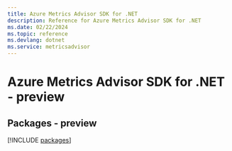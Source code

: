 ```yaml
---
title: Azure Metrics Advisor SDK for .NET
description: Reference for Azure Metrics Advisor SDK for .NET
ms.date: 02/22/2024
ms.topic: reference
ms.devlang: dotnet
ms.service: metricsadvisor
---
```

# Azure Metrics Advisor SDK for .NET - preview
## Packages - preview
[!INCLUDE [packages](metrics-advisor-index.md)]